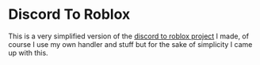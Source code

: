 # Discord To Roblox

This is a very simplified version of the [discord to roblox project](https://youtu.be/HJDd_W8GtIg) I made, of course I use my own handler and stuff but for the sake of simplicity I came up with this.